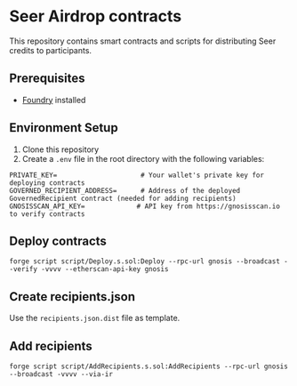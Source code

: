 # Seer Airdrop contracts

This repository contains smart contracts and scripts for distributing Seer credits to participants.

## Prerequisites

- [Foundry](https://book.getfoundry.sh/getting-started/installation) installed

## Environment Setup

1. Clone this repository
2. Create a `.env` file in the root directory with the following variables:

```
PRIVATE_KEY=                     # Your wallet's private key for deploying contracts
GOVERNED_RECIPIENT_ADDRESS=      # Address of the deployed GovernedRecipient contract (needed for adding recipients)
GNOSISSCAN_API_KEY=             # API key from https://gnosisscan.io to verify contracts
```

## Deploy contracts

`forge script script/Deploy.s.sol:Deploy --rpc-url gnosis --broadcast --verify -vvvv --etherscan-api-key gnosis`

## Create recipients.json

Use the `recipients.json.dist` file as template.

## Add recipients

`forge script script/AddRecipients.s.sol:AddRecipients --rpc-url gnosis --broadcast -vvvv --via-ir`
